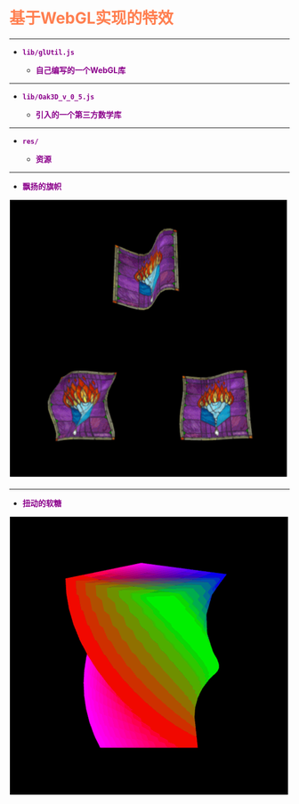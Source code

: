 # <font color=#FF7F50>**基于WebGL实现的特效**</font>

---
* <font color=#8B008B>**`lib/glUtil.js`**</font>

	* <font color=#8B008B>**自己编写的一个WebGL库**</font>
	
---
* <font color=#8B008B>**`lib/Oak3D_v_0_5.js`**</font>

	* <font color=#8B008B>**引入的一个第三方数学库**</font>

---
* <font color=#8B008B>**`res/`**</font>

	* <font color=#8B008B>**资源**</font>
	
---

* <font color=#8B008B>**飘扬的旗帜**</font>

![](https://raw.githubusercontent.com/pepsigit/Pictures/master/WebGL2/1.gif)

---

* <font color=#8B008B>**扭动的软糖**</font>

![](https://raw.githubusercontent.com/pepsigit/Pictures/master/WebGL2/2.gif)
